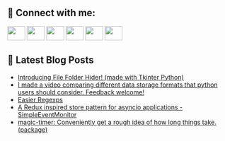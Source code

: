 ## 🔎 Connect with me:
[<img height="32" width="40" src="https://cdn.jsdelivr.net/npm/simple-icons@v5/icons/telegram.svg" />](https://t.me/bullbesh)
[<img height="32" width="40" src="https://cdn.jsdelivr.net/npm/simple-icons@v5/icons/vk.svg" />](https://vk.com/bullbesh)
[<img height="32" width="40" src="https://cdn.jsdelivr.net/npm/simple-icons@v5/icons/twitter.svg" />](https://twitter.com/bullbesh1)
[<img height="32" width="40" src="https://cdn.jsdelivr.net/npm/simple-icons@v5/icons/instagram.svg" />](https://www.instagram.com/bullbesh)
[<img height="32" width="40" src="https://cdn.jsdelivr.net/npm/simple-icons@v5/icons/reddit.svg" />](https://www.reddit.com/user/bullbesh)
[<img height="32" width="40" src="https://cdn.jsdelivr.net/npm/simple-icons@v5/icons/youtube.svg" />](https://www.youtube.com/channel/UCtfjRs6uzgq5mfm8S06WTcg)

## 📕 Latest Blog Posts
<!-- BLOG-POST-LIST:START -->
- [Introducing File Folder Hider! &lpar;made with Tkinter Python&rpar;](https://www.reddit.com/r/Python/comments/tvflrx/introducing_file_folder_hider_made_with_tkinter/)
- [I made a video comparing different data storage formats that python users should consider. Feedback welcome!](https://www.reddit.com/r/Python/comments/tver6p/i_made_a_video_comparing_different_data_storage/)
- [Easier Regexps](https://www.reddit.com/r/Python/comments/tveh1e/easier_regexps/)
- [A Redux inspired store pattern for asyncio applications - SimpleEventMonitor](https://www.reddit.com/r/Python/comments/tve7uh/a_redux_inspired_store_pattern_for_asyncio/)
- [magic-timer: Conveniently get a rough idea of how long things take. &lpar;package&rpar;](https://www.reddit.com/r/Python/comments/tvcnmr/magictimer_conveniently_get_a_rough_idea_of_how/)
<!-- BLOG-POST-LIST:END -->
